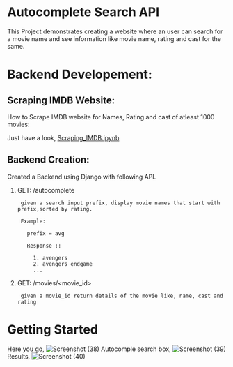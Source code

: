 # Autocomplete Search API

This Project demonstrates creating a website where an user can search for a movie name and see information like movie name, rating and cast for the same.

# Backend Developement:
## Scraping IMDB Website:

How to Scrape IMDB website for Names, Rating and cast of atleast 1000 movies:

Just have a look,
<a href="https://github.com/Saipriyagoka/Autocomplete-Search-API/blob/master/Scraping_IMDB.ipynb">Scraping_IMDB.ipynb</a>

## Backend Creation:
Created a Backend using Django with following API.
  1) GET: /autocomplete    
  
          given a search input prefix, display movie names that start with prefix,sorted by rating.        
          
          Example:      
            
            prefix = avg      
            
            Response ::        
              
              1. avengers        
              2. avengers endgame        
              ...
  2) GET: /movies/<movie_id>    
        
          given a movie_id return details of the movie like, name, cast and rating

# Getting Started
Here you go,
![Screenshot (38)](https://user-images.githubusercontent.com/49297116/67646774-a5296280-f955-11e9-941f-eee09769d519.png)
Autocomple search box,
![Screenshot (39)](https://user-images.githubusercontent.com/49297116/67646811-c8541200-f955-11e9-9a5c-cbb999500508.png)
Results,
![Screenshot (40)](https://user-images.githubusercontent.com/49297116/67646840-e883d100-f955-11e9-8e1f-82a5bd2a8397.png)
